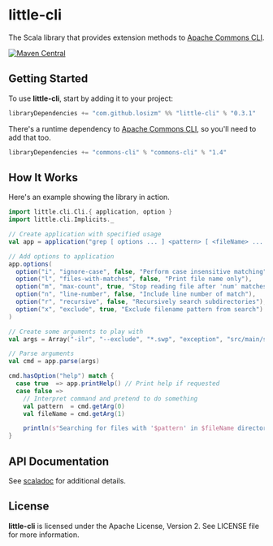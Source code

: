 # little-cli

The Scala library that provides extension methods to [Apache Commons CLI](https://commons.apache.org/proper/commons-cli/index.html).

[![Maven Central](https://img.shields.io/maven-central/v/com.github.losizm/little-cli_2.12.svg?label=Maven%20Central)](https://search.maven.org/search?q=g:%22com.github.losizm%22%20AND%20a:%22little-cli_2.12%22)

## Getting Started
To use **little-cli**, start by adding it to your project:

```scala
libraryDependencies += "com.github.losizm" %% "little-cli" % "0.3.1"
```

There's a runtime dependency to [Apache Commons CLI](https://commons.apache.org/proper/commons-cli/index.html),
so you'll need to add that too.

```scala
libraryDependencies += "commons-cli" % "commons-cli" % "1.4"
```

## How It Works

Here's an example showing the library in action.

```scala
import little.cli.Cli.{ application, option }
import little.cli.Implicits._

// Create application with specified usage
val app = application("grep [ options ... ] <pattern> [ <fileName> ... ]")

// Add options to application
app.options(
  option("i", "ignore-case", false, "Perform case insensitive matching"),
  option("l", "files-with-matches", false, "Print file name only"),
  option("m", "max-count", true, "Stop reading file after 'num' matches").argName("num"),
  option("n", "line-number", false, "Include line number of match"),
  option("r", "recursive", false, "Recursively search subdirectories"),
  option("x", "exclude", true, "Exclude filename pattern from search").argName("pattern"),
)

// Create some arguments to play with
val args = Array("-ilr", "--exclude", "*.swp", "exception", "src/main/scala")

// Parse arguments
val cmd = app.parse(args)

cmd.hasOption("help") match {
  case true  => app.printHelp() // Print help if requested
  case false =>
    // Interpret command and pretend to do something
    val pattern  = cmd.getArg(0)
    val fileName = cmd.getArg(1)

    println(s"Searching for files with '$pattern' in $fileName directory...")
}
```

## API Documentation

See [scaladoc](https://losizm.github.io/little-cli/latest/api/little/cli/index.html)
for additional details.

## License
**little-cli** is licensed under the Apache License, Version 2. See LICENSE file
for more information.

